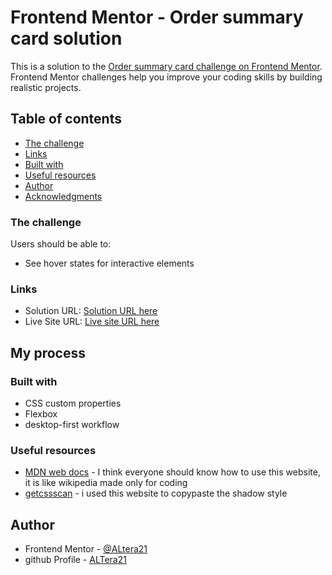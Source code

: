 # Frontend Mentor - Order summary card solution

This is a solution to the [Order summary card challenge on Frontend Mentor](https://www.frontendmentor.io/challenges/order-summary-component-QlPmajDUj). Frontend Mentor challenges help you improve your coding skills by building realistic projects. 

## Table of contents

  - [The challenge](#the-challenge)
  - [Links](#links)
  - [Built with](#built-with)
  - [Useful resources](#useful-resources)
- [Author](#author)
- [Acknowledgments](#acknowledgments)

### The challenge

Users should be able to:

- See hover states for interactive elements

### Links

- Solution URL: [Solution URL here](https://www.frontendmentor.io/solutions/order-summary-card-desktop-first-no-library-no-framaework-rOt7RMTuKl)
- Live Site URL: [Live site URL here](https://altera21.github.io/order-summary-component-main/)

## My process

### Built with

- CSS custom properties
- Flexbox
- desktop-first workflow

### Useful resources

- [MDN web docs](https://developer.mozilla.org/en-US/) - I think everyone should know how to use this website, it is like wikipedia made only for coding
- [getcssscan](https://getcssscan.com/css-box-shadow-examples) - i used this website to copypaste the shadow style

## Author

- Frontend Mentor - [@ALtera21](https://www.frontendmentor.io/profile/ALtera21)
- github Profile - [ALTera21](https://github.com/ALtera21)